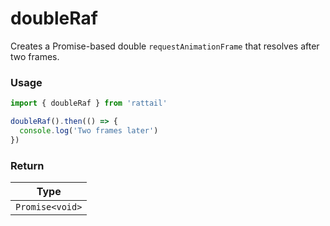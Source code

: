 # doubleRaf

Creates a Promise-based double `requestAnimationFrame` that resolves after two frames.

### Usage

```ts
import { doubleRaf } from 'rattail'

doubleRaf().then(() => {
  console.log('Two frames later')
})
```

### Return

| Type            |
| --------------- |
| `Promise<void>` |

